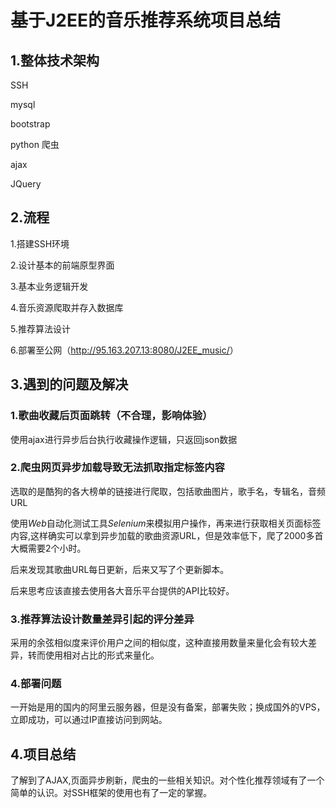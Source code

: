 # 基于J2EE的音乐推荐系统项目总结

## 1.整体技术架构

SSH

mysql

bootstrap

python 爬虫

ajax

JQuery

## 2.流程

1.搭建SSH环境

2.设计基本的前端原型界面

3.基本业务逻辑开发

4.音乐资源爬取并存入数据库

5.推荐算法设计

6.部署至公网（<http://95.163.207.13:8080/J2EE_music/>）

## 3.遇到的问题及解决

### 1.歌曲收藏后页面跳转（不合理，影响体验）

使用ajax进行异步后台执行收藏操作逻辑，只返回json数据

### 2.爬虫网页异步加载导致无法抓取指定标签内容

选取的是酷狗的各大榜单的链接进行爬取，包括歌曲图片，歌手名，专辑名，音频URL

使用*Web*自动化测试工具*Selenium*来模拟用户操作，再来进行获取相关页面标签内容,这样确实可以拿到异步加载的歌曲资源URL，但是效率低下，爬了2000多首大概需要2个小时。

后来发现其歌曲URL每日更新，后来又写了个更新脚本。

后来思考应该直接去使用各大音乐平台提供的API比较好。

### 3.推荐算法设计数量差异引起的评分差异

采用的余弦相似度来评价用户之间的相似度，这种直接用数量来量化会有较大差异，转而使用相对占比的形式来量化。

### 4.部署问题

一开始是用的国内的阿里云服务器，但是没有备案，部署失败；换成国外的VPS，立即成功，可以通过IP直接访问到网站。

## 4.项目总结

了解到了AJAX,页面异步刷新，爬虫的一些相关知识。对个性化推荐领域有了一个简单的认识。对SSH框架的使用也有了一定的掌握。